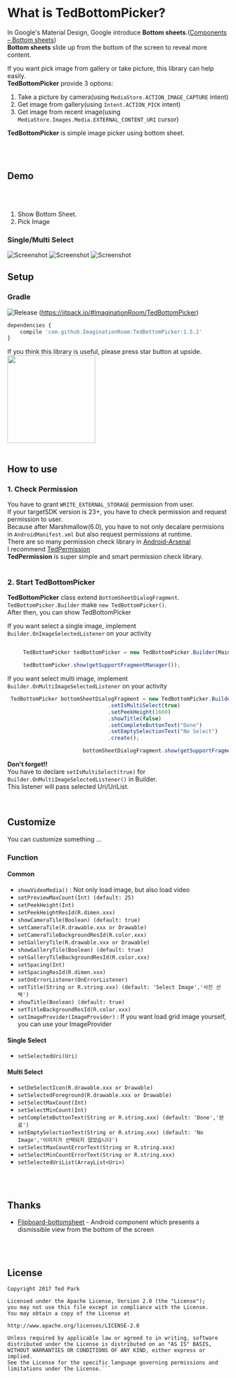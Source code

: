  
# What is TedBottomPicker?
In Google's Material Design, Google introduce **Bottom sheets**.([Components – Bottom sheets](https://material.google.com/components/bottom-sheets.html))<br/>
**Bottom sheets** slide up from the bottom of the screen to reveal more content.

If you want pick image from gallery or take picture, this library can help easily.<br/>
**TedBottomPicker** provide 3 options: <br/>

1. Take a picture by camera(using `MediaStore.ACTION_IMAGE_CAPTURE` intent)
2. Get image from gallery(using `Intent.ACTION_PICK` intent)
3. Get image from recent image(using `MediaStore.Images.Media.EXTERNAL_CONTENT_URI` cursor)


**TedBottomPicker** is simple image picker using bottom sheet.

<br/><br/>



## Demo
<br/><br/>
1. Show Bottom Sheet.
2. Pick Image

### Single/Multi Select

![Screenshot](https://github.com/ImaginationRoom/TedBottomPicker/blob/master/screenshot1.jpeg?raw=true)    ![Screenshot](https://github.com/ImaginationRoom/TedBottomPicker/blob/master/demo.gif?raw=true)
![Screenshot](https://github.com/ImaginationRoom/TedBottomPicker/blob/master/screenshot_multi_select.jpeg?raw=true)

           




## Setup


### Gradle
![Release](https://jitpack.io/v/ImaginationRoom/TedBottomPicker.svg) (https://jitpack.io/#ImaginationRoom/TedBottomPicker)

```javascript
dependencies {
    compile 'com.github.ImaginationRoom:TedBottomPicker:1.5.2'
}

```

If you think this library is useful, please press star button at upside. 
<br/>
<img src="https://phaser.io/content/news/2015/09/10000-stars.png" width="200">
<br/><br/>



## How to use
### 1. Check Permission
You have to grant `WRITE_EXTERNAL_STORAGE` permission from user.<br/>
If your targetSDK version is 23+, you have to check permission and request permission to user.<br/>
Because after Marshmallow(6.0), you have to not only decalare permisions in `AndroidManifest.xml` but also request permissions at runtime.<br/>
There are so many permission check library in [Android-Arsenal](http://android-arsenal.com/tag/235?sort=rating)<br/>
I recommend [TedPermission](https://github.com/ImaginationRoom/TedPermission)<br/>
**TedPermission** is super simple and smart permission check library.<br/>
<br/>


### 2. Start TedBottomPicker
**TedBottomPicker** class extend `BottomSheetDialogFragment`.<br/>
`TedBottomPicker.Builder` make `new TedBottomPicker()`.<br/>
After then, you can show TedBottomPicker<br/>

If you want select a single image, implement `Builder.OnImageSelectedListener` on your activity
```javascript

     TedBottomPicker tedBottomPicker = new TedBottomPicker.Builder(MainActivity.this).create(MainActivity.this);

     tedBottomPicker.show(getSupportFragmentManager());
```

If you want select multi image, implement `Builder.OnMultiImageSelectedListener` on your activity
```javascript
 TedBottomPicker bottomSheetDialogFragment = new TedBottomPicker.Builder(MainActivity.this)
                                .setIsMultiSelect(true)
                                .setPeekHeight(1600)
                                .showTitle(false)
                                .setCompleteButtonText("Done")
                                .setEmptySelectionText("No Select")
                                .create();

                        bottomSheetDialogFragment.show(getSupportFragmentManager());
```

**Don't forget!!**<br/>
You have to declare `setIsMultiSelect(true)` for `Builder.OnMultiImageSelectedListener()` in Builder.<br/>
This listener will pass selected Uri/UriList.<br/>




<br/>

## Customize
You can customize something ...<br />

### Function

#### Common

* `showVideoMedia()` : Not only load image, but also load video
* `setPreviewMaxCount(Int) (default: 25)`
* `setPeekHeight(Int)`
* `setPeekHeightResId(R.dimen.xxx)`
* `showCameraTile(Boolean) (default: true)`
* `setCameraTile(R.drawable.xxx or Drawable)`
* `setCameraTileBackgroundResId(R.color.xxx)`
* `setGalleryTile(R.drawable.xxx or Drawable)`
* `showGalleryTile(Boolean) (default: true)`
* `setGalleryTileBackgroundResId(R.color.xxx)`
* `setSpacing(Int)`
* `setSpacingResId(R.dimen.xxx)`
* `setOnErrorListener(OnErrorListener)`
* `setTitle(String or R.string.xxx) (default: 'Select Image','사진 선택')`
* `showTitle(Boolean) (default: true)`
* `setTitleBackgroundResId(R.color.xxx)`
* `setImageProvider(ImageProvider)`
: If you want load grid image yourself, you can use your ImageProvider

#### Single Select
* `setSelectedUri(Uri)`

#### Multi Select
* `setDeSelectIcon(R.drawable.xxx or Drawable)`
* `setSelectedForeground(R.drawable.xxx or Drawable)`
* `setSelectMaxCount(Int)`
* `setSelectMinCount(Int)`
* `setCompleteButtonText(String or R.string.xxx) (default: 'Done','완료')`
* `setEmptySelectionText(String or R.string.xxx) (default: 'No Image','이미지가 선택되지 않았습니다')`
* `setSelectMaxCountErrorText(String or R.string.xxx)`
* `setSelectMinCountErrorText(String or R.string.xxx)`
* `setSelectedUriList(ArrayList<Uri>)`

<br/><br/>



## Thanks 
* [Flipboard-bottomsheet](https://github.com/Flipboard/bottomsheet) - Android component which presents a dismissible view from the bottom of the screen




<br/><br/>


## License 
 ```code
Copyright 2017 Ted Park

Licensed under the Apache License, Version 2.0 (the "License");
you may not use this file except in compliance with the License.
You may obtain a copy of the License at

http://www.apache.org/licenses/LICENSE-2.0

Unless required by applicable law or agreed to in writing, software
distributed under the License is distributed on an "AS IS" BASIS,
WITHOUT WARRANTIES OR CONDITIONS OF ANY KIND, either express or implied.
See the License for the specific language governing permissions and
limitations under the License.```
